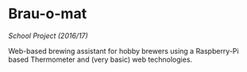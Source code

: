 # Brau-o-mat
_School Project (2016/17)_


Web-based brewing assistant for hobby brewers using a Raspberry-Pi based Thermometer and (very basic) web technologies.
